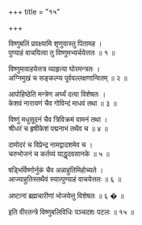+++
title = "१५"

+++
  
    
  
विष्णुबलिं प्रवक्ष्यामि शृणुयास्तु पितामह ।  
पुण्याहं वाचयित्वा तु विष्णुमभ्यर्चयेत्ततः ॥ १ ॥  
  
विष्णुमावाहयेत्तत्र व्याहृत्या घोरमन्त्रतः ।  
अग्निमुखं च सङ्कल्प्य पूर्ववल्लक्षणान्वितम् ॥ २ ॥  
  
आपोहिष्ठेति मन्त्रेण अर्घ्यं दत्वा विशेषतः ।  
केशवं नारायणं चैव गोविन्दं माधवं तथा ॥ ३ ॥  
  
विष्णुं मधुसूदनं चैव त्रिविक्रमं वामनं तथा ।  
श्रीधरं च हृषीकेशं पद्मनाभं तथैव च ॥ ४ ॥  
  
दामोदरं च विप्रेन्द्र नामद्वादशमेव च ।  
चरुभोजनं च कर्तव्यं याद्धृदवसानके ॥ ५ ॥  
  
षड्भिर्विष्णोर्नुकं चैव अन्नाहुतिमिहोच्यते ।  
आज्याहुतिस्तथैवं स्यात्पुण्याहं वाचयेत्ततः ॥ ६ ॥  
  
अष्टानां ब्रह्मचारीणां भोजयेत्तु विशेषतः ॥ ६ � ॥  
  
इति वीरतन्त्रे विष्णुबलिविधिः पञ्चदशः पटलः ॥ १५ ॥  

